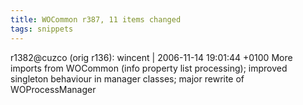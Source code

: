 ```yaml
---
title: WOCommon r387, 11 items changed
tags: snippets
---
```


r1382@cuzco (orig r136): wincent | 2006-11-14 19:01:44 +0100 More imports from WOCommon (info property list processing); improved singleton behaviour in manager classes; major rewrite of WOProcessManager
